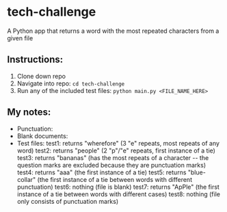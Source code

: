 # tech-challenge
A Python app that returns a word with the most repeated characters from a given file

## Instructions:
1. Clone down repo
2. Navigate into repo: 
``cd tech-challenge``
3. Run any of the included test files: 
``python main.py <FILE_NAME_HERE>``

## My notes:
- Punctuation:
- Blank documents:
- Test files:
        test1: returns "wherefore" (3 "e" repeats, most repeats of any word)
        test2: returns "people" (2 "p"/"e" repeats, first instance of a tie)
        test3: returns "bananas" (has the most repeats of a character -- the question marks are excluded because they are punctuation marks)
        test4: returns "aaa" (the first instance of a tie)
        test5: returns "blue-collar" (the first instance of a tie between words with different punctuation)
        test6: nothing (file is blank) 
        test7: returns "ApPle" (the first instance of a tie between words with different cases)
        test8: nothing (file only consists of punctuation marks)
